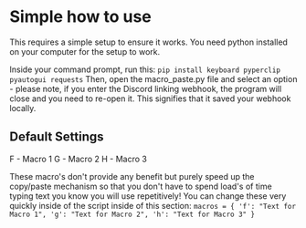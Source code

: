 # Simple how to use
This requires a simple setup to ensure it works. You need python installed on your computer for the setup to work.

Inside your command prompt, run this:
`pip install keyboard pyperclip pyautogui requests`
Then, open the macro_paste.py file and select an option - please note, if you enter the Discord linking webhook, the program will close and you need to re-open it. This signifies that it saved your webhook locally.

## Default Settings
F - Macro 1
G - Macro 2
H - Macro 3

These macro's don't provide any benefit but purely speed up the copy/paste mechanism so that you don't have to spend load's of time typing text you know you will use repetitively!
You can change these very quickly inside of the script inside of this section:
`macros = {
    'f': "Text for Macro 1",
    'g': "Text for Macro 2",
    'h': "Text for Macro 3"
}`
